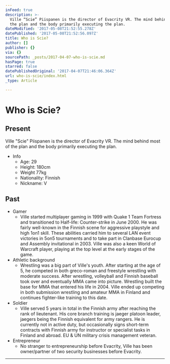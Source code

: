```yaml
---
inFeed: true
description: >-
  Ville “Scie” Piispanen is the director of Evacrity VR. The mind behind most of
  the plan and the body primarily executing the plan.
dateModified: '2017-05-08T21:52:55.278Z'
datePublished: '2017-05-08T21:52:56.097Z'
title: Who is Scie?
author: []
publisher: {}
via: {}
sourcePath: _posts/2017-04-07-who-is-scie.md
hasPage: true
starred: false
datePublishedOriginal: '2017-04-07T21:46:06.364Z'
url: who-is-scie/index.html
_type: Article

---
```

# Who is Scie?

## Present

Ville "Scie" Piispanen is the director of Evacrity VR. The mind behind most of the plan and the body primarily executing the plan.

* Info
  * Age: 29
  * Height: 180cm
  * Weight 77kg
  * Nationality: Finnish
  * Nickname: V

## Past

* Gamer
  * Ville started multiplayer gaming in 1999 with Quake 1 Team Fortress and transitioned to Half-life: Counter-strike in June 2000\. He was fairly well-known in the Finnish scene for aggressive playstyle and high 1on1 skill. These abilities carried him to several LAN event victories in 5on5 tournaments and to take part in Clanbase Eurocup and Assembly invitational in 2003\. Ville was also a keen World of Warcraft player, playing at the top level at the early stages of the game.
* Athletic background
  * Wrestling was a big part of Ville's youth. After starting at the age of 5, he competed in both greco-roman and freestyle wrestling with moderate success. After wrestling, volleyball and Finnish baseball took over and eventually MMA came into picture. Wrestling built the base for MMA that entered his life in 2004\. Ville ended up competing in both submission wrestling and amateur MMA in Finland and continues fighter-like training to this date.
* Soldier
  * Ville served 5 years in total in the Finnish army after reaching the rank of lieutenant. His core branch training is jaeger platoon leader, jaegers being the Finnish equivalent for army rangers. He is currently not in active duty, but occasionally signs short-term contracts with Finnish army for instructor or specialist tasks in Finland and abroad. EU & UN military crisis management veteran.
* Entrepreneur
  * No stranger to entrepreneurship before Evacrity, Ville has been owner/partner of two security businesses before Evacrity.

---
